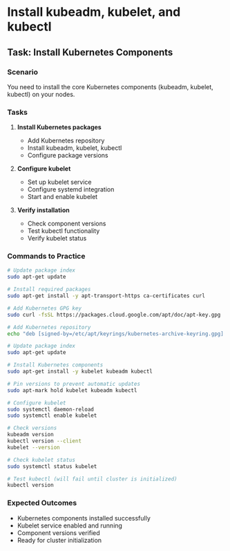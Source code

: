 # Install kubeadm, kubelet, and kubectl

## Task: Install Kubernetes Components

### Scenario
You need to install the core Kubernetes components (kubeadm, kubelet, kubectl) on your nodes.

### Tasks
1. **Install Kubernetes packages**
   - Add Kubernetes repository
   - Install kubeadm, kubelet, kubectl
   - Configure package versions

2. **Configure kubelet**
   - Set up kubelet service
   - Configure systemd integration
   - Start and enable kubelet

3. **Verify installation**
   - Check component versions
   - Test kubectl functionality
   - Verify kubelet status

### Commands to Practice
```bash
# Update package index
sudo apt-get update

# Install required packages
sudo apt-get install -y apt-transport-https ca-certificates curl

# Add Kubernetes GPG key
sudo curl -fsSL https://packages.cloud.google.com/apt/doc/apt-key.gpg | sudo gpg --dearmor -o /etc/apt/keyrings/kubernetes-archive-keyring.gpg

# Add Kubernetes repository
echo "deb [signed-by=/etc/apt/keyrings/kubernetes-archive-keyring.gpg] https://apt.kubernetes.io/ kubernetes-xenial main" | sudo tee /etc/apt/sources.list.d/kubernetes.list

# Update package index
sudo apt-get update

# Install Kubernetes components
sudo apt-get install -y kubelet kubeadm kubectl

# Pin versions to prevent automatic updates
sudo apt-mark hold kubelet kubeadm kubectl

# Configure kubelet
sudo systemctl daemon-reload
sudo systemctl enable kubelet

# Check versions
kubeadm version
kubectl version --client
kubelet --version

# Check kubelet status
sudo systemctl status kubelet

# Test kubectl (will fail until cluster is initialized)
kubectl version
```

### Expected Outcomes
- Kubernetes components installed successfully
- Kubelet service enabled and running
- Component versions verified
- Ready for cluster initialization
